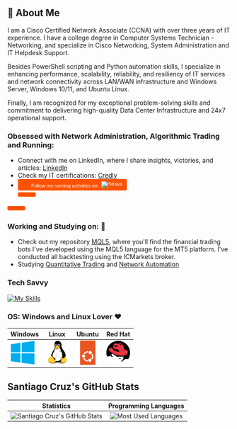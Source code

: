 ## 🚀 About Me

I am a Cisco Certified Network Associate (CCNA) with over three years of IT experience. I have a college degree in Computer Systems Technician - Networking, and specialize in Cisco Networking, System Administration and IT Helpdesk Support.

Besides PowerShell scripting and Python automation skills, I specialize in enhancing performance, scalability, reliability, and resiliency of IT services and network connectivity across LAN/WAN infrastructure and Windows Server, Windows 10/11, and Ubuntu Linux.

Finally,  I am recognized for my exceptional problem-solving skills and commitment to delivering high-quality Data Center Infrastructure and 24x7 operational support.

### Obsessed with Network Administration, Algorithmic Trading and Running:
- Connect with me on LinkedIn, where I share insights, victories, and articles: [LinkedIn](https://www.linkedin.com/in/santi-cruz/)
- Check my IT certifications: [Credly](https://www.credly.com/users/santiago.cruzlopez/badges)
- <a style="display:inline-block;background-color:#FC5200;color:#fff;padding:5px 10px 5px 30px;font-size:11px;font-family:Helvetica, Arial, sans-serif;white-space:nowrap;text-decoration:none;background-repeat:no-repeat;background-position:10px center;border-radius:3px;background-image:url('https://badges.strava.com/logo-strava-echelon.png')" href='https://strava.com/athletes/129457637' target="_clean">
  Follow my running activities on:  <img src='https://badges.strava.com/logo-strava.png' alt='Strava' style='margin-left:2px;vertical-align:text-bottom' height=13 width=51 />
</a>

### Working and Studying on: 🚀
- Check out my repository [MQL5](https://github.com/santiago-cruzlopez/AlgoNet-EA-MQL5), where you'll find the financial trading bots I've developed using the MQL5 language for the MT5 platform. I've conducted all backtesting using the ICMarkets broker. 
- Studying [Quantitative Trading](https://github.com/santiago-cruzlopez/Quantitative-Trading) and [Network Automation](https://github.com/santiago-cruzlopez/Network-Automation)

### Tech Savvy
[![My Skills](https://skillicons.dev/icons?i=arduino,aws,azure,cpp,py,powershell&perline=3)](https://skillicons.dev)

### OS: Windows and Linux Lover ❤️

| Windows | Linux | Ubuntu | Red Hat | 
|----------|----------|----------|----------|
| <img src="https://github.com/devicons/devicon/blob/master/icons/windows8/windows8-original.svg" title="Windows" alt="Windows" width="55" height="55"/> | <img src="https://github.com/devicons/devicon/blob/master/icons/linux/linux-original.svg" title="Linux" alt="Linux" width="55" height="55"/> | <img src="https://github.com/devicons/devicon/blob/master/icons/ubuntu/ubuntu-original.svg" title="Ubuntu" alt="Ubuntu" width="55" height="55"/> | <img src="https://github.com/devicons/devicon/blob/master/icons/redhat/redhat-original.svg" title="Red Hat" alt="Linux" width="55" height="55"/> |

## Santiago Cruz's GitHub Stats  

| **Statistics** | **Programming Languages** |  
|:---:|:---:|  
| ![Santiago Cruz's GitHub Stats](https://github-readme-stats.vercel.app/api?username=santiago-cruzlopez&show_icons=true&locale=en) | ![Most Used Languages](https://github-readme-stats.vercel.app/api/top-langs?username=santiago-cruzlopez&show_icons=true&locale=en&layout=compact) |
